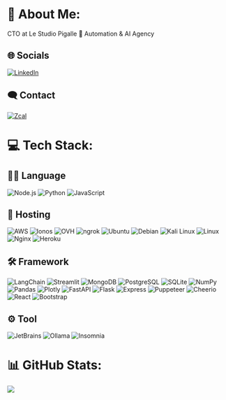 # 💫 About Me:
CTO at Le Studio Pigalle 🤖 Automation & AI Agency

## 🌐 Socials
[![LinkedIn](https://img.shields.io/badge/LinkedIn-%230077B5.svg?logo=linkedin&logoColor=white)](https://linkedin.com/in/oscar-moisset) 

## 🗨️ Contact
[![Zcal](https://img.shields.io/badge/Zcal-%231a73e8.svg)](https://zcal.co/oscarlsp/) 

# 💻 Tech Stack:

## 👨‍💻 Language
![Node.js](https://img.shields.io/badge/Node.js-6DA55F?style=flat&logo=node.js&logoColor=white) ![Python](https://img.shields.io/badge/Python-3670A0?style=flat&logo=python&logoColor=ffdd54) ![JavaScript](https://img.shields.io/badge/JavaScript-%23323330.svg?style=flat&logo=javascript&logoColor=%23F7DF1E) 

## 🏡 Hosting
![AWS](https://img.shields.io/badge/AWS-232F3E.svg?style=flat&logo=amazonwebservices&logoColor=white) ![Ionos](https://img.shields.io/badge/Ionos-003D8F.svg?style=flat&logo=ionos&logoColor=white) ![OVH](https://img.shields.io/badge/OVH-123F6D.svg?style=flat&logo=ovh&logoColor=white) ![ngrok](https://img.shields.io/badge/ngrok-1F1E37.svg?style=flat&logo=ngrok&logoColor=white) ![Ubuntu](https://img.shields.io/badge/Ubuntu-E95420.svg?style=flat&logo=ubuntu&logoColor=white) ![Debian](https://img.shields.io/badge/Debian-A81D33.svg?style=flat&logo=debian&logoColor=white) ![Kali Linux](https://img.shields.io/badge/Kali_Linux-557C94.svg?style=flat&logo=kalilinux&logoColor=white) ![Linux](https://img.shields.io/badge/Linux-FCC624.svg?style=flat&logo=linux&logoColor=white) ![Nginx](https://img.shields.io/badge/Nginx-%23009639.svg?style=flat&logo=nginx&logoColor=white) ![Heroku](https://img.shields.io/badge/Heroku-%23430098.svg?style=flat&logo=heroku&logoColor=white) 

## 🛠️ Framework
![LangChain](https://img.shields.io/badge/LangChain-1C3C3C?style=flat&logo=langchain) ![Streamlit](https://img.shields.io/badge/Streamlit-FF4B4B?style=flat&logo=streamlit&logoColor=white) ![MongoDB](https://img.shields.io/badge/MongoDB-%234ea94b.svg?style=flat&logo=mongodb&logoColor=white) ![PostgreSQL](https://img.shields.io/badge/PostgreSQL-4169E1.svg?style=flat&logo=postgresql&logoColor=white) ![SQLite](https://img.shields.io/badge/SQLite-003B57.svg?style=flat&logo=sqlite&logoColor=white) ![NumPy](https://img.shields.io/badge/NumPy-%23013243.svg?style=flat&logo=numpy&logoColor=white) ![Pandas](https://img.shields.io/badge/Pandas-%23150458.svg?style=flat&logo=pandas&logoColor=white) ![Plotly](https://img.shields.io/badge/Plotly-%233F4F75.svg?style=flat&logo=plotly&logoColor=white) ![FastAPI](https://img.shields.io/badge/FastAPI-009688.svg?style=flat&logo=fastapi&logoColor=white) ![Flask](https://img.shields.io/badge/Flask-%23000.svg?style=flat&logo=flask&logoColor=white) ![Express](https://img.shields.io/badge/Express-%23323330.svg?style=flat&logo=express&logoColor=%23F7DF1E) ![Puppeteer](https://img.shields.io/badge/Puppeteer-40B5A4.svg?style=flat&logo=puppeteer&logoColor=white) ![Cheerio](https://img.shields.io/badge/Cheerio-E88C1F.svg?style=flat&logo=cheerio&logoColor=white) ![React](https://img.shields.io/badge/React-61DAFB?style=flat&logo=react&logoColor=white) ![Bootstrap](https://img.shields.io/badge/Bootstrap-7952B3?style=flat&logo=bootstrap&logoColor=white)


## ⚙️ Tool
![JetBrains](https://img.shields.io/badge/JetBrains-000000?style=flat&logo=jetbrains&logoColor=white) ![Ollama](https://img.shields.io/badge/Ollama-000000?style=flat&logo=ollama&logoColor=white) ![Insomnia](https://img.shields.io/badge/Insomnia-4000BF?style=flat&logo=insomnia&logoColor=white)


# 📊 GitHub Stats:
![](https://github-readme-stats.vercel.app/api/top-langs/?username=Oscaro92&theme=solarized-dark&hide_border=false&include_all_commits=false&count_private=false&layout=compact)
